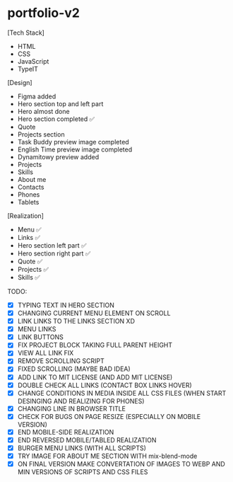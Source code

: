 # portfolio-v2

[Tech Stack]
- HTML
- CSS
- JavaScript
- TypeIT

[Design]
- Figma added
- Hero section top and left part
- Hero almost done
- Hero section completed ✅
- Quote
- Projects section
- Task Buddy preview image completed
- English Time preview image completed
- Dynamitowy preview added
- Projects
- Skills
- About me
- Contacts
- Phones
- Tablets

[Realization]
- Menu ✅
- Links ✅
- Hero section left part ✅
- Hero section right part ✅
- Quote ✅
- Projects ✅
- Skills ✅

TODO:

- [x] TYPING TEXT IN HERO SECTION
- [x] CHANGING CURRENT MENU ELEMENT ON SCROLL
- [x] LINK LINKS TO THE LINKS SECTION XD
- [x] MENU LINKS
- [x] LINK BUTTONS
- [x] FIX PROJECT BLOCK TAKING FULL PARENT HEIGHT
- [x] VIEW ALL LINK FIX
- [x] REMOVE SCROLLING SCRIPT
- [x] FIXED SCROLLING (MAYBE BAD IDEA)
- [x] ADD LINK TO MIT LICENSE (AND ADD MIT LICENSE)
- [x] DOUBLE CHECK ALL LINKS (CONTACT BOX LINKS HOVER)
- [x] CHANGE CONDITIONS IN MEDIA INSIDE ALL CSS FILES (WHEN START DESINGING AND REALIZING FOR PHONES)
- [x] CHANGING LINE IN BROWSER TITLE
- [x] CHECK FOR BUGS ON PAGE RESIZE (ESPECIALLY ON MOBILE VERSION)
- [x] END MOBILE-SIDE REALIZATION
- [x] END REVERSED MOBILE/TABLED REALIZATION
- [x] BURGER MENU LINKS (WITH ALL SCRIPTS)
- [x] TRY IMAGE FOR ABOUT ME SECTION WITH mix-blend-mode
- [x] ON FINAL VERSION MAKE CONVERTATION OF IMAGES TO WEBP AND MIN VERSIONS OF SCRIPTS AND CSS FILES